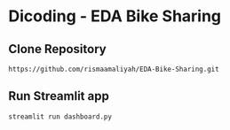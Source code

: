 # Dicoding - EDA Bike Sharing

## Clone Repository
```
https://github.com/rismaamaliyah/EDA-Bike-Sharing.git
```

## Run Streamlit app
```
streamlit run dashboard.py
```
